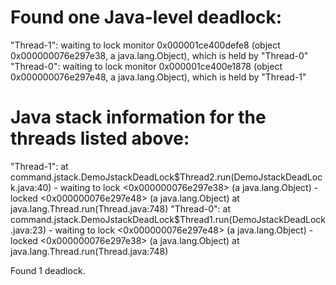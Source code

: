 Found one Java-level deadlock:
=============================
"Thread-1":
  waiting to lock monitor 0x000001ce400defe8 (object 0x000000076e297e38, a java.lang.Object),
  which is held by "Thread-0"
"Thread-0":
  waiting to lock monitor 0x000001ce400e1878 (object 0x000000076e297e48, a java.lang.Object),
  which is held by "Thread-1"

Java stack information for the threads listed above:
===================================================
"Thread-1":
        at command.jstack.DemoJstackDeadLock$Thread2.run(DemoJstackDeadLock.java:40)
        - waiting to lock <0x000000076e297e38> (a java.lang.Object)
        - locked <0x000000076e297e48> (a java.lang.Object)
        at java.lang.Thread.run(Thread.java:748)
"Thread-0":
        at command.jstack.DemoJstackDeadLock$Thread1.run(DemoJstackDeadLock.java:23)
        - waiting to lock <0x000000076e297e48> (a java.lang.Object)
        - locked <0x000000076e297e38> (a java.lang.Object)
        at java.lang.Thread.run(Thread.java:748)

Found 1 deadlock.
